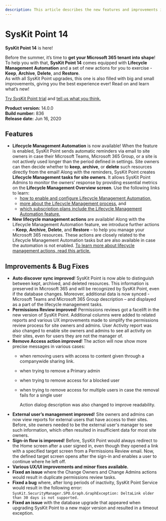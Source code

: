 ```yaml
---
description: This article describes the new features and improvements in SysKit Point version 14.
---
```


# SysKit Point 14

**SysKit Point 14** is here!

Before the summer, it’s time to **get your Microsoft 365 tenant into shape**! To help you with that, **SysKit Point 14** comes equipped with **Lifecycle Management Automation** and a set of new actions for you to exercise - **Keep**, **Archive**, **Delete**, and **Restore**.  
As with all SysKit Point upgrades, this one is also filled with big and small improvements, giving you the best experience ever! Read on and learn what’s new!

[Try SysKit Point trial](https://www.syskit.com/products/point/request-a-free-trial/) and [tell us what you think.](https://www.syskit.com/company/contact-us/)

**Product version:** 14.0.0  
**Build number:** 836  
**Release date:** Jun 16, 2020

## Features

* **Lifecycle Management Automation** is now available! When the feature is enabled, SysKit Point sends automatic reminders via email to site owners in case their Microsoft Teams, Microsoft 365 Group, or a site is not actively used longer than the period defined in settings. Site owners can then decide whether to **keep**, **archive**, or **delete** such resources directly from the email! Along with the reminders, SysKit Point creates **Lifecycle Management tasks for site owners**. It allows SysKit Point Admins to monitor the owners’ response by providing essential metrics on the **Lifecycle Management Overview screen**. Use the following links to learn:
  * [how to enable and configure Lifecycle Management Automation](../installation-and-configuration/enable-lifecycle-management.md),
  * [more about the Lifecycle Management process](../common-tasks/lifecycle-management.md), and
  * [which subscription plans include the Lifecycle Management Automation feature.](https://www.syskit.com/products/point/pricing/)
* **New lifecycle management actions** are available! Along with the Lifecycle Management Automation feature, we introduce further actions – **Keep**, **Archive**, **Delete**, and **Restore** – to help you manage your Microsoft 365 resources. These actions are closely related to the Lifecycle Management Automation tasks but are also available in case the automation is not enabled. [To learn more about lifecycle management actions, read this article.](../common-tasks/lifecycle-management-actions.md)

## Improvements & Bug Fixes

* **Auto discover sync improved**! SysKit Point is now able to distinguish between kept, archived, and deleted resources. This information is preserved in Microsoft 365 and will be recognized by SysKit Point, even if the database changes. Moreover, additional data is now synced - Microsoft Teams and Microsoft 365 Group description – and displayed as a part of the lifecycle management tasks.
* **Permissions Review improved**! Permissions reviews got a facelift in the new version of SysKit Point. Additional columns were added to related reports and various UX improvements made to simplify the permissions review process for site owners and admins. User Activity report was also changed to enable site owners and admins to see all activity on their sites, even for users they are not the manager of.
* **Remove Access action improved**! The action will now show more precise messages in various cases:
  * when removing users with access to content given through a companywide sharing link. 
  * when trying to remove a Primary admin
  * when trying to remove access for a blocked user
  * when trying to remove access for multiple users in case the removal fails for a single user

    Action dialog description was also changed to improve readability.
* **External user’s management improved**! Site owners and admins can now view reports for external users that have access to their sites. Before, site owners needed to be the external user's manager to see such information, which often resulted in insufficient data for most site owners.
* **Sign-in flow is improved**! Before, SysKit Point would always redirect to the Home screen after a user signed in, even though they opened a link with a specified target screen from a Permissions Review email. Now, the defined target screen opens after the sign-in and enables a user to continue where he left off.
* **Various UX/UI improvements and minor fixes available.**
* **Fixed an issue** where the Change Owners and Change Admins actions would result in duplicate permissions review tasks.
* **Fixed a bug** where, after long periods of inactivity, SysKit Point Service would result in the following error: `SysKit.SecurityManager.SPO.Graph.GraphException: DeltaLink older than 30 days is not supported.`
* **Fixed an issue** with the database upgrade that appeared when upgrading SysKit Point to a new major version and resulted in a timeout exception.

